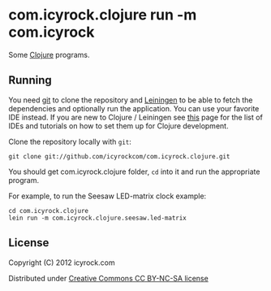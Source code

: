 # com.icyrock.clojure run -m com.icyrock

Some [Clojure](http://clojure.org) programs.

## Running

You need [git](http://git-scm.com/) to clone the repository and [Leiningen](https://github.com/technomancy/leiningen) to be able to fetch the dependencies and optionally run the application. You can use your favorite IDE instead. If you are new to Clojure / Leiningen see [this](http://dev.clojure.org/display/doc/Getting+Started) page for the list of IDEs and tutorials on how to set them up for Clojure development.

Clone the repository locally with `git`:

    git clone git://github.com/icyrockcom/com.icyrock.clojure.git

You should get com.icyrock.clojure folder, `cd` into it and run the appropriate program. 

For example, to run the Seesaw LED-matrix clock example:

    cd com.icyrock.clojure
    lein run -m com.icyrock.clojure.seesaw.led-matrix

## License

Copyright (C) 2012 icyrock.com

Distributed under [Creative Commons CC BY-NC-SA license](http://creativecommons.org/licenses/by-nc-sa/3.0/)

